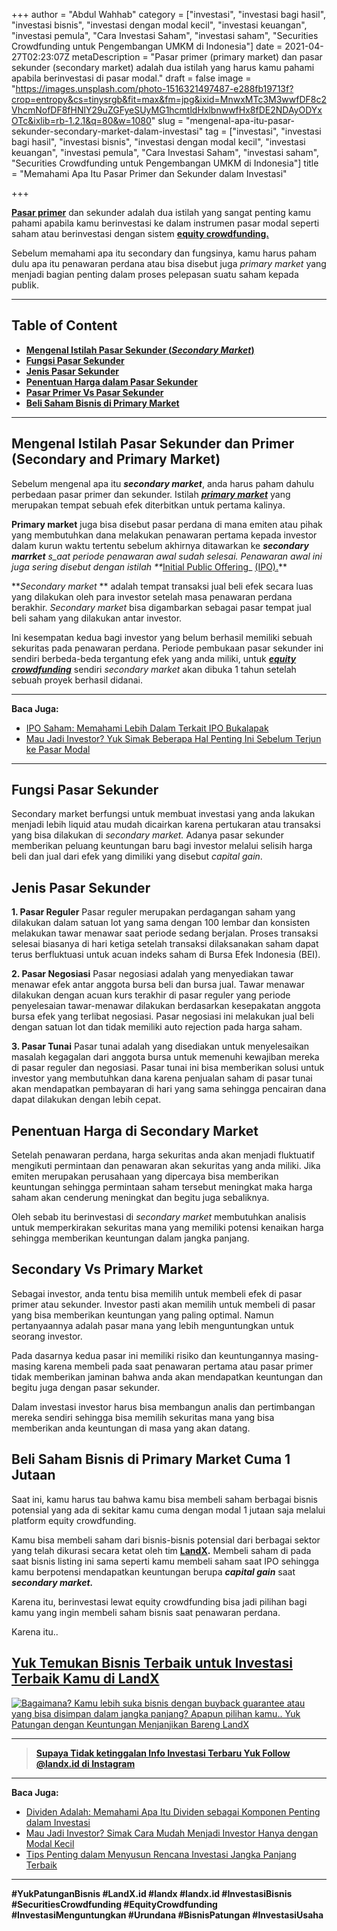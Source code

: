 +++
author = "Abdul Wahhab"
category = ["investasi", "investasi bagi hasil", "investasi bisnis", "investasi dengan modal kecil", "investasi keuangan", "investasi pemula", "Cara Investasi Saham", "investasi saham", "Securities Crowdfunding untuk Pengembangan UMKM di Indonesia"]
date = 2021-04-27T02:23:07Z
metaDescription = "Pasar primer (primary market) dan pasar sekunder (secondary market) adalah dua istilah yang harus kamu pahami apabila berinvestasi di pasar modal."
draft = false
image = "https://images.unsplash.com/photo-1516321497487-e288fb19713f?crop=entropy&cs=tinysrgb&fit=max&fm=jpg&ixid=MnwxMTc3M3wwfDF8c2VhcmNofDF8fHNlY29uZGFyeSUyMG1hcmtldHxlbnwwfHx8fDE2NDAyODYxOTc&ixlib=rb-1.2.1&q=80&w=1080"
slug = "mengenal-apa-itu-pasar-sekunder-secondary-market-dalam-investasi"
tag = ["investasi", "investasi bagi hasil", "investasi bisnis", "investasi dengan modal kecil", "investasi keuangan", "investasi pemula", "Cara Investasi Saham", "investasi saham", "Securities Crowdfunding untuk Pengembangan UMKM di Indonesia"]
title = "Memahami Apa Itu Pasar Primer dan Sekunder dalam Investasi"

+++


[**Pasar primer**](https://landx.id/project/) dan sekunder adalah dua istilah yang sangat penting kamu pahami apabila kamu berinvestasi ke dalam instrumen pasar modal seperti saham atau berinvestasi dengan sistem **[equity crowdfunding.](https://landx.id/)**

Sebelum memahami apa itu secondary dan fungsinya, kamu harus paham dulu apa itu penawaran perdana atau bisa disebut juga _primary market_ yang menjadi bagian penting dalam proses pelepasan suatu saham kepada publik.

---

## Table of Content

* **[Mengenal Istilah Pasar Sekunder (](https://landx.id/blog/mengenal-apa-itu-pasar-sekunder-secondary-market-dalam-investasi/#mengenal-istilah-pasar-sekunder-secondary-market )**[_**Secondary Market**_**)**](#mengenal-istilah-pasar-sekunder-secondary-market )
* **[Fungsi Pasar Sekunder](https://landx.id/blog/mengenal-apa-itu-pasar-sekunder-secondary-market-dalam-investasi/#fungsi-pasar-sekunder)**
* **[Jenis Pasar Sekunder](https://landx.id/blog/mengenal-apa-itu-pasar-sekunder-secondary-market-dalam-investasi/#jenis-pasar-sekunder)**
* **[Penentuan Harga dalam Pasar Sekunder](https://landx.id/blog/mengenal-apa-itu-pasar-sekunder-secondary-market-dalam-investasi/#penentuan-harga-dalam-pasar-sekunder)**
* **[Pasar Primer Vs Pasar Sekunder](https://landx.id/blog/mengenal-apa-itu-pasar-sekunder-secondary-market-dalam-investasi/#secondary-vs-primary-market)**
* [**Beli Saham Bisnis di Primary Market**](https://landx.id/blog/mengenal-apa-itu-pasar-sekunder-secondary-market-dalam-investasi/#beli-saham-bisnis-di-primary-market)

---

## Mengenal Istilah Pasar Sekunder dan Primer (Secondary and Primary Market)

Sebelum mengenal apa itu _**secondary market**_, anda harus paham dahulu perbedaan pasar primer dan sekunder. Istilah **_[primary market](https://landx.id/project/)_** yang merupakan tempat sebuah efek diterbitkan untuk pertama kalinya.

**Primary market** juga bisa disebut pasar perdana di mana emiten atau pihak yang membutuhkan dana melakukan penawaran pertama kepada investor dalam kurun waktu tertentu sebelum akhirnya ditawarkan ke _**secondary marrket** s_aat periode penawaran awal sudah selesai. Penawaran awal ini juga sering disebut dengan istilah  **_[Initial Public Offering](https://landx.id/project/)_  [(IPO).](https://landx.id/)**

**_Secondary market_ ** adalah tempat transaksi jual beli efek secara luas yang dilakukan oleh para investor setelah masa penawaran perdana berakhir. _Secondary market_ bisa digambarkan sebagai pasar tempat jual beli saham yang dilakukan antar investor.

Ini kesempatan kedua bagi investor yang belum berhasil memiliki sebuah sekuritas pada penawaran perdana. Periode pembukaan pasar sekunder ini sendiri berbeda-beda tergantung efek yang anda miliki, untuk _**[equity crowdfunding](https://landx.id/project/)**_ sendiri _secondary market_ akan dibuka 1 tahun setelah sebuah proyek berhasil didanai.

---

**Baca Juga:**

* [IPO Saham: Memahami Lebih Dalam Terkait IPO Bukalapak](https://landx.id/blog/ipo-saham-bukalapak/)
* [Mau Jadi Investor? Yuk Simak Beberapa Hal Penting Ini Sebelum Terjun ke Pasar Modal](https://landx.id/blog/pasar-modal-adalah/)

---

## Fungsi Pasar Sekunder

Secondary market berfungsi untuk membuat investasi yang anda lakukan menjadi lebih liquid atau mudah dicairkan karena pertukaran atau transaksi yang bisa dilakukan di _secondary market._ Adanya pasar sekunder memberikan peluang keuntungan baru bagi investor melalui selisih harga beli dan jual dari efek yang dimiliki yang disebut _capital gain_.

## Jenis Pasar Sekunder

**1. Pasar Reguler** 
Pasar reguler merupakan perdagangan saham yang dilakukan dalam satuan lot yang sama dengan 100 lembar dan konsisten melakukan tawar menawar saat periode sedang berjalan. Proses transaksi selesai biasanya di hari ketiga setelah transaksi dilaksanakan saham dapat terus berfluktuasi untuk acuan indeks saham di Bursa Efek Indonesia (BEI).

**2. Pasar Negosiasi**
Pasar negosiasi adalah yang menyediakan tawar menawar efek antar anggota bursa beli dan bursa jual. Tawar menawar dilakukan dengan acuan kurs terakhir di pasar reguler yang periode penyelesaian tawar-menawar dilakukan berdasarkan kesepakatan anggota bursa efek yang terlibat negosiasi. Pasar negosiasi ini melakukan jual beli dengan satuan lot dan tidak memiliki auto rejection pada harga saham. 

**3. Pasar Tunai**
Pasar tunai adalah yang disediakan untuk menyelesaikan masalah kegagalan dari anggota bursa untuk memenuhi kewajiban mereka di pasar reguler dan negosiasi. Pasar tunai ini bisa memberikan solusi untuk investor yang membutuhkan dana karena penjualan saham di pasar tunai akan mendapatkan pembayaran di hari yang sama sehingga pencairan dana dapat dilakukan dengan lebih cepat.

## Penentuan Harga di Secondary Market

Setelah penawaran perdana, harga sekuritas anda akan menjadi fluktuatif mengikuti permintaan dan penawaran akan sekuritas yang anda miliki. Jika emiten merupakan perusahaan yang dipercaya bisa memberikan keuntungan sehingga permintaan saham tersebut meningkat maka harga saham akan cenderung meningkat dan begitu juga sebaliknya.

Oleh sebab itu berinvestasi di _secondary market_ membutuhkan analisis untuk memperkirakan sekuritas mana yang memiliki potensi kenaikan harga sehingga memberikan keuntungan dalam jangka panjang.

## Secondary Vs Primary Market

Sebagai investor, anda tentu bisa memilih untuk membeli efek di pasar primer atau sekunder. Investor pasti akan memilih untuk membeli di pasar yang bisa memberikan keuntungan yang paling optimal. Namun pertanyaannya adalah pasar mana yang lebih menguntungkan untuk seorang investor.

Pada dasarnya kedua pasar ini memiliki risiko dan keuntungannya masing-masing karena membeli pada saat penawaran pertama atau pasar primer tidak memberikan jaminan bahwa anda akan mendapatkan keuntungan dan begitu juga dengan pasar sekunder.

Dalam investasi investor harus bisa membangun analis dan pertimbangan mereka sendiri sehingga bisa memilih sekuritas mana yang bisa memberikan anda keuntungan di masa yang akan datang.

## Beli Saham Bisnis di Primary Market Cuma 1 Jutaan

Saat ini, kamu harus tau bahwa kamu bisa membeli saham berbagai bisnis potensial yang ada di sekitar kamu cuma dengan modal 1 jutaan saja melalui platform equity crowdfunding.

Kamu bisa membeli saham dari bisnis-bisnis potensial dari berbagai sektor yang telah dikurasi secara ketat oleh tim [**LandX**](https://landx.id/project/)**.** Membeli saham di pada saat bisnis listing ini sama seperti kamu membeli saham saat IPO sehingga kamu berpotensi mendapatkan keuntungan berupa _**capital gain**_ saat _**secondary market.**_

Karena itu, berinvestasi lewat equity crowdfunding bisa jadi pilihan bagi kamu yang ingin membeli saham bisnis saat penawaran perdana.

Karena itu..

## [Yuk Temukan Bisnis Terbaik untuk Investasi Terbaik Kamu di LandX](https://landx.id/project/)

[![Bagaimana? Kamu lebih suka bisnis dengan buyback guarantee atau yang bisa disimpan dalam jangka panjang? Apapun pilihan kamu.. Yuk Patungan  dengan Keuntungan Menjanjikan Bareng LandX](https://accountgram-production.sfo2.cdn.digitaloceanspaces.com/landx_ghost/2021/10/Equity-Crowdfunding-di-Indonesia-1--3.png)](http://landx.id/)

---

> [**Supaya Tidak ketinggalan Info Investasi Terbaru Yuk Follow @landx.id di Instagram**](https://www.instagram.com/landx.id/?utm_medium=copy_link)

---

**Baca Juga:**

* [Dividen Adalah: Memahami Apa Itu Dividen sebagai Komponen Penting dalam Investasi](https://landx.id/blog/memahami-apa-itu-dividen/)
* [Mau Jadi Investor? Simak Cara Mudah Menjadi Investor Hanya dengan Modal Kecil](https://landx.id/blog/cara-menjadi-investor/)
* [Tips Penting dalam Menyusun Rencana Investasi Jangka Panjang Terbaik](https://landx.id/blog/investasi-jangka-panjang-adalah/)

---

**#YukPatunganBisnis    #LandX.id    #landx         #landx.id    #InvestasiBisnis  #SecuritiesCrowdfunding   #EquityCrowdfunding    #InvestasiMenguntungkan     #Urundana    #BisnisPatungan    #InvestasiUsaha**

